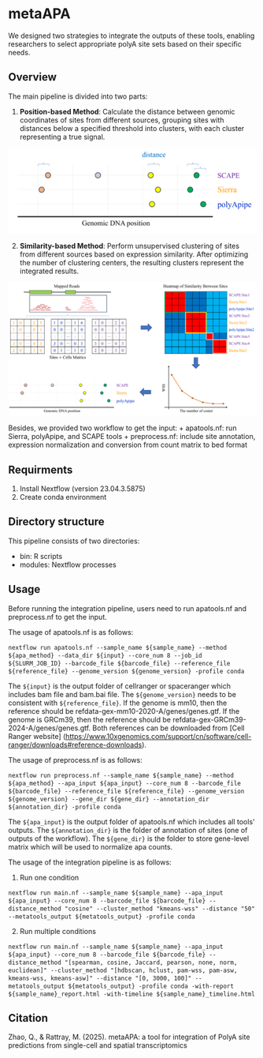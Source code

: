 # metaAPA

We designed two strategies to integrate the outputs of these tools, enabling researchers to select appropriate polyA site sets based on their specific needs.

## Overview

The main pipeline is divided into two parts:

1. **Position-based Method**: Calculate the distance between genomic coordinates of sites from different sources, grouping sites with distances below a specified threshold into clusters, with each cluster representing a true signal.

![position-based method](figures/Figure1A_v2.png)

2. **Similarity-based Method**: Perform unsupervised clustering of sites from different sources based on expression similarity. After optimizing the number of clustering centers, the resulting clusters represent the integrated results.

![similarity-based method](figures/Figure1B_v3.png)


Besides, we provided two workflow to get the input:
	+ apatools.nf: run Sierra, polyApipe, and SCAPE tools
	+ preprocess.nf: include site annotation, expression normalization and conversion from count matrix to bed format

## Requirments

1. Install Nextflow (version 23.04.3.5875)
2. Create conda environment

## Directory structure
This pipeline consists of two directories: 

+ bin: R scripts 
+ modules: Nextflow processes 
		
## Usage
Before running the integration pipeline, users need to run apatools.nf and preprocess.nf to get the input.

The usage of apatools.nf is as follows:

```
nextflow run apatools.nf --sample_name ${sample_name} --method ${apa_method} --data_dir ${input} --core_num 8 --job_id ${SLURM_JOB_ID} --barcode_file ${barcode_file} --reference_file ${reference_file} --genome_version ${genome_version} -profile conda
```

The `${input}` is the output folder of cellranger or spaceranger which includes bam file and bam.bai file. The `${genome_version}` needs to be consistent with `${reference_file}`. If the genome is mm10, then the reference should be refdata-gex-mm10-2020-A/genes/genes.gtf. If the genome is GRCm39, then the reference should be refdata-gex-GRCm39-2024-A/genes/genes.gtf. Both references can be downloaded from [Cell Ranger website] (https://www.10xgenomics.com/support/cn/software/cell-ranger/downloads#reference-downloads).

The usage of preprocess.nf is as follows:
```
nextflow run preprocess.nf --sample_name ${sample_name} --method ${apa_method} --apa_input ${apa_input} --core_num 8 --barcode_file ${barcode_file} --reference_file ${reference_file} --genome_version ${genome_version} --gene_dir ${gene_dir} --annotation_dir ${annotation_dir} -profile conda
```

The `${apa_input}` is the output folder of apatools.nf which includes all tools' outputs. The `${annotation_dir}` is the folder of annotation of sites (one of outputs of the workflow). The `${gene_dir}` is the folder to store gene-level matrix which will be used to normalize apa counts.

The usage of the integration pipeline is as follows:

1. Run one condition 

```
nextflow run main.nf --sample_name ${sample_name} --apa_input ${apa_input} --core_num 8 --barcode_file ${barcode_file} --distance_method "cosine" --cluster_method "kmeans-wss" --distance "50" --metatools_output ${metatools_output} -profile conda 
```
2. Run multiple conditions

```
nextflow run main.nf --sample_name ${sample_name} --apa_input ${apa_input} --core_num 8 --barcode_file ${barcode_file} --distance_method "[spearman, cosine, Jaccard, pearson, none, norm, euclidean]" --cluster_method "[hdbscan, hclust, pam-wss, pam-asw, kmeans-wss, kmeans-asw]" --distance "[0, 3000, 100]" --metatools_output ${metatools_output} -profile conda -with-report ${sample_name}_report.html -with-timeline ${sample_name}_timeline.html
```

## Citation
Zhao, Q., & Rattray, M. (2025). metaAPA: a tool for integration of PolyA site predictions from single-cell and spatial transcriptomics
